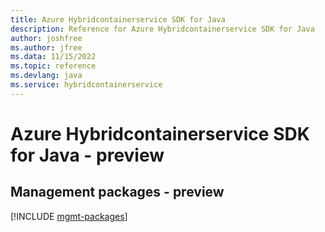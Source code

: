 ```yaml
---
title: Azure Hybridcontainerservice SDK for Java
description: Reference for Azure Hybridcontainerservice SDK for Java
author: joshfree
ms.author: jfree
ms.data: 11/15/2022
ms.topic: reference
ms.devlang: java
ms.service: hybridcontainerservice
---
```

# Azure Hybridcontainerservice SDK for Java - preview

## Management packages - preview
[!INCLUDE [mgmt-packages](hybridcontainerservice-mgmt-index.md)]